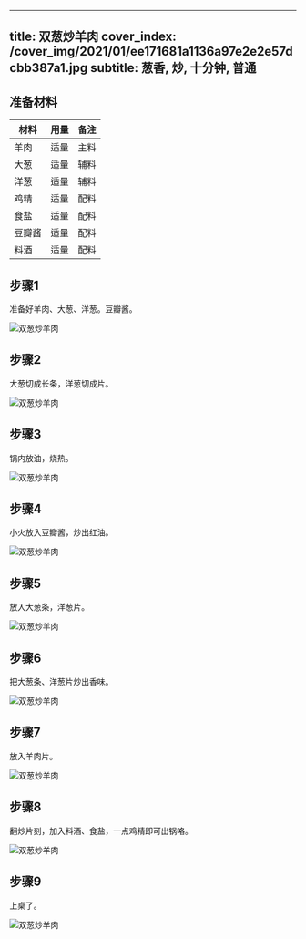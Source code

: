 
---
title: 双葱炒羊肉
cover_index: /cover_img/2021/01/ee171681a1136a97e2e2e57dcbb387a1.jpg
subtitle: 葱香, 炒, 十分钟, 普通
---

## 准备材料

| 材料     | 用量 | 备注|
| ------- | ----- | --- |
| 羊肉 | 适量| 主料 |
| 大葱 | 适量| 辅料 |
| 洋葱 | 适量| 辅料 |
| 鸡精 | 适量| 配料 |
| 食盐 | 适量| 配料 |
| 豆瓣酱 | 适量| 配料 |
| 料酒 | 适量| 配料 |

## 步骤1

准备好羊肉、大葱、洋葱。豆瓣酱。

![双葱炒羊肉](https://i8.meishichina.com/attachment/recipe/201010/201010251602555.jpg?x-oss-process=style/p320) 

## 步骤2

大葱切成长条，洋葱切成片。

![双葱炒羊肉](https://i8.meishichina.com/attachment/recipe/201010/201010251603129.jpg?x-oss-process=style/p320) 

## 步骤3

锅内放油，烧热。

![双葱炒羊肉](https://i8.meishichina.com/attachment/recipe/201010/201010251603251.jpg?x-oss-process=style/p320) 

## 步骤4

小火放入豆瓣酱，炒出红油。

![双葱炒羊肉](https://i8.meishichina.com/attachment/recipe/201010/201010251603390.jpg?x-oss-process=style/p320) 

## 步骤5

放入大葱条，洋葱片。

![双葱炒羊肉](https://i8.meishichina.com/attachment/recipe/201010/201010251603559.jpg?x-oss-process=style/p320) 

## 步骤6

把大葱条、洋葱片炒出香味。

![双葱炒羊肉](https://i8.meishichina.com/attachment/recipe/201010/201010251604096.jpg?x-oss-process=style/p320) 

## 步骤7

放入羊肉片。

![双葱炒羊肉](https://i8.meishichina.com/attachment/recipe/201010/201010251604259.jpg?x-oss-process=style/p320) 

## 步骤8

翻炒片刻，加入料酒、食盐，一点鸡精即可出锅咯。

![双葱炒羊肉](https://i8.meishichina.com/attachment/recipe/201010/201010251604344.jpg?x-oss-process=style/p320) 

## 步骤9

上桌了。

![双葱炒羊肉](https://i8.meishichina.com/attachment/recipe/201010/201010251605003.jpg?x-oss-process=style/p320) 

